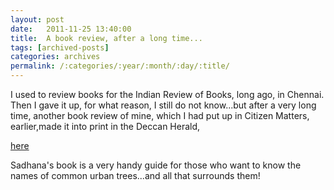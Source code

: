```yaml
---
layout: post
date:	2011-11-25 13:40:00
title:  A book review, after a long time...
tags: [archived-posts]
categories: archives
permalink: /:categories/:year/:month/:day/:title/
---
```

I used to review books for the Indian Review of Books, long ago, in Chennai. Then I gave it up, for what reason, I still do not know...but after a very long time, another book review of mine, which I had put up in Citizen Matters, earlier,made it into print in the Deccan Herald,

<a href="http://www.deccanherald.com/content/207104/tree-magic.html"> here </a>


Sadhana's book is a very handy guide for those who want to know the names of common urban trees...and all that surrounds them!
